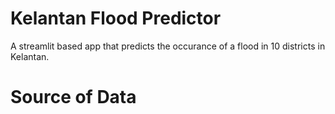# Kelantan Flood Predictor


A streamlit based app that predicts the occurance of a flood in 10 districts in Kelantan.


<h1> Source of Data </h1>


